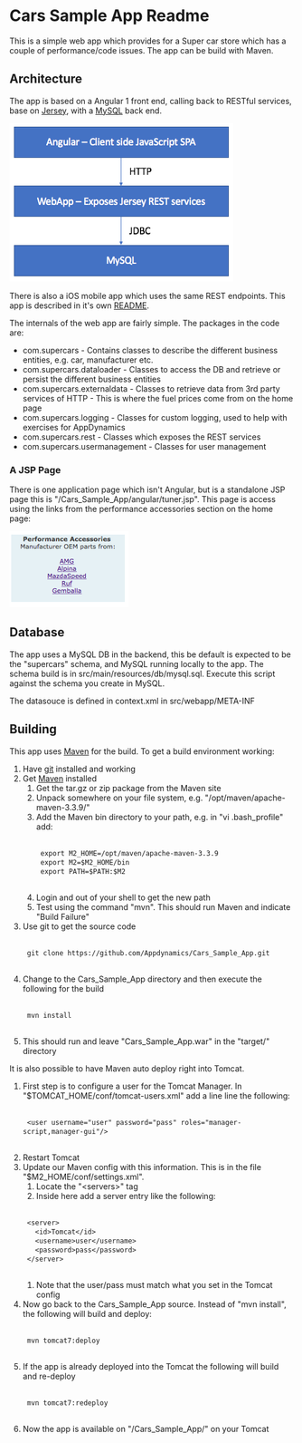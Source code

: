 # Cars Sample App Readme

This is a simple web app which provides for a Super car store which has a couple of performance/code issues. The app can be build with Maven.

## Architecture

The app is based on a Angular 1 front end, calling back to RESTful services, base on [Jersey](https://jersey.java.net), with a [MySQL](https://www.mysql.com) back end.

![image](docImages/highlevelarc.png)

There is also a iOS mobile app which uses the same REST endpoints. This app is described in it's own [README](mobile/iOS/README.md).

The internals of the web app are fairly simple. The packages in the code are:

* com.supercars - Contains classes to describe the different business entities, e.g. car, manufacturer etc.
* com.supercars.dataloader - Classes to access the DB and retrieve or persist the different business entities
* com.supercars.externaldata - Classes to retrieve data from 3rd party services of HTTP - This is where the fuel prices come from on the home page
* com.supercars.logging - Classes for custom logging, used to help with exercises for AppDynamics
* com.supercars.rest - Classes which exposes the REST services
* com.supercars.usermanagement - Classes for user management

### A JSP Page

There is one application page which isn't Angular, but is a standalone JSP page this is "/Cars_Sample_App/angular/tuner.jsp". This page is access using the links from the performance accessories section on the home page:

![image](docImages/tunerLinks.png)

## Database

The app uses a MySQL DB in the backend, this be default is expected to be the "supercars" schema, and MySQL running locally to the app. The schema build is in src/main/resources/db/mysql.sql. Execute this script against the schema you create in MySQL.

The datasouce is defined in context.xml in src/webapp/META-INF

## Building

This app uses [Maven](https://maven.apache.org) for the build. To get a build environment working:

1. Have [git](https://git-scm.com) installed and working
1. Get [Maven](https://maven.apache.org) installed
	1. Get the tar.gz or zip package from the Maven site
	1. Unpack somewhere on your file system, e.g. "/opt/maven/apache-maven-3.3.9/"
	1. Add the Maven bin directory to your path, e.g. in "vi .bash_profile" add:
		<pre><code>
 		export M2_HOME=/opt/maven/apache-maven-3.3.9
 		export M2=$M2_HOME/bin
 		export PATH=$PATH:$M2
 		</code></pre>
	1. Login and out of your shell to get the new path
	1. Test using the command "mvn". This should run Maven and indicate "Build Failure"
1. Use git to get the source code
	<pre><code>
 	git clone https://github.com/Appdynamics/Cars_Sample_App.git
 	</code></pre>
1. Change to the Cars_Sample_App directory and then execute the following for the build
	<pre><code>
	mvn install
	</code></pre>
1. This should run and leave "Cars_Sample_App.war" in the "target/" directory

It is also possible to have Maven auto deploy right into Tomcat.

1. First step is to configure a user for the Tomcat Manager. In "$TOMCAT_HOME/conf/tomcat-users.xml" add a line line the following:
	<pre><code>
 	&lt;user username="user" password="pass" roles="manager-script,manager-gui"/&gt;
	</code></pre>
1. Restart Tomcat
1. Update our Maven config with this information. This is in the file "$M2_HOME/conf/settings.xml".
	1. Locate the "&lt;servers&gt;" tag
	1. Inside here add a server entry like the following:
	<pre><code>
	&lt;server&gt;
      &lt;id>Tomcat&lt;/id&gt;
      &lt;username&gt;user&lt;/username&gt;
      &lt;password&gt;pass&lt;/password&gt;
    &lt;/server&gt;
    </code></pre>
    1. Note that the user/pass must match what you set in the Tomcat config
1. Now go back to the Cars_Sample_App source. Instead of "mvn install", the following will build and deploy:
	<pre><code>
	mvn tomcat7:deploy
	</code></pre>
1. If the app is already deployed into the Tomcat the following will build and re-deploy
	<pre><code>
	mvn tomcat7:redeploy
	</code></pre>
1. Now the app is available on "/Cars_Sample_App/" on your Tomcat
	
